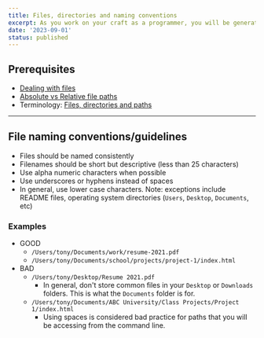 ```yaml
---
title: Files, directories and naming conventions
excerpt: As you work on your craft as a programmer, you will be generating many files and directories for your projects. Naming and directory structure is one of the first steps to building professional websites and apps.
date: '2023-09-01'
status: published
---
```


<h2>Prerequisites</h2>

- [Dealing with files](https://developer.mozilla.org/en-US/docs/Learn/Getting_started_with_the_web/Dealing_with_files)
- [Absolute vs Relative file paths](https://www.coffeecup.com/help/articles/absolute-vs-relative-pathslinks/)
- Terminology: [Files, directories and paths](https://gist.github.com/acidtone/2062459ab8b9ee758ca1b5ab312f2440)

---

<h2>File naming conventions/guidelines</h2>

- Files should be named consistently
- Filenames should be short but descriptive (less than 25 characters)
- Use alpha numeric characters when possible
- Use underscores or hyphens instead of spaces
- In general, use lower case characters. Note: exceptions include README files, operating system directories (`Users`, `Desktop`, `Documents`, etc)

### Examples
- GOOD
    - `/Users/tony/Documents/work/resume-2021.pdf`
    - `/Users/tony/Documents/school/projects/project-1/index.html`
- BAD
    - `/Users/tony/Desktop/Resume 2021.pdf`
        - In general, don't store common files in your `Desktop` or `Downloads` folders. This is what the `Documents` folder is for.
    - `/Users/tony/Documents/ABC University/Class Projects/Project 1/index.html`
        - Using spaces is considered bad practice for paths that you will be accessing from the command line.

